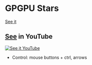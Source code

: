 # GPGPU Stars

[See it](https://zotho.github.io/projects/GPGPU_Stars/)

## [See]((https://www.youtube.com/watch?v=a2SKh4sYFHs)) in YouTube
[![See it YouTube](https://raw.githubusercontent.com/zotho/zotho.github.io/master/projects/GPGPU_Stars/youtube_screenshot.png)](https://www.youtube.com/watch?v=a2SKh4sYFHs)

* Control: mouse buttons + ctrl, arrows